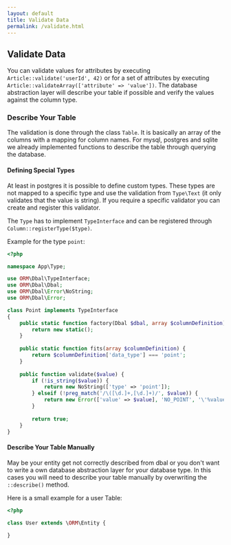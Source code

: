 ```yaml
---
layout: default
title: Validate Data
permalink: /validate.html
---
```

## Validate Data

You can validate values for attributes by executing `Article::validate('userId', 42)` or for a set of attributes by
executing `Article::validateArray(['attribute' => 'value'])`. The database abstraction layer will describe your table
if possible and verify the values against the column type.

### Describe Your Table

The validation is done through the class `Table`. It is basically an array of the columns with a mapping for column
names. For mysql, postgres and sqlite we already implemented functions to describe the table through querying the
database.

#### Defining Special Types

At least in postgres it is possible to define custom types. These types are not mapped to a specific type and use the
validation from `Type\Text` (it only validates that the value is string). If you require a specific validator you
can create and register this validator.

The `Type` has to implement `TypeInterface` and can be registered through `Column::registerType($type)`.

Example for the type `point`:

```php
<?php

namespace App\Type;

use ORM\Dbal\TypeInterface;
use ORM\Dbal\Dbal;
use ORM\Dbal\Error\NoString;
use ORM\Dbal\Error;

class Point implements TypeInterface
{
    public static function factory(Dbal $dbal, array $columnDefinition) {
        return new static();
    }
    
    public static function fits(array $columnDefinition) {
        return $columnDefinition['data_type'] === 'point';
    }
    
    public function validate($value) {
        if (!is_string($value)) {
            return new NoString(['type' => 'point']);
        } elseif (!preg_match('/\([\d.]+,[\d.]+)/', $value)) {
            return new Error(['value' => $value], 'NO_POINT', '\'%value%\' is not a valid point');
        }
        
        return true;
    }
}
```

#### Describe Your Table Manually

May be your entity get not correctly described from dbal or you don't want to write a own database abstraction layer
for your database type. In this cases you will need to describe your table manually by overwriting the `::describe()`
method.

Here is a small example for a user Table:

```php
<?php

class User extends \ORM\Entity {
    
}
```
